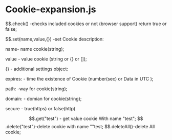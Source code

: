 # Cookie-expansion.js


$$.check() -checks included cookies or not (browser support)  return true or false;


$$.set(name,value,{}) -set Cookie
description:

name- name cookie(string);

value - value cookie (string or {} or []);

{} - additional settings object:

expires: - time the existence of Cookie (number(sec) or  Data in  UTC );

path: -way for cookie(string);

domain: - domian for cookie(string);

secure - true(https) or false(http)



$$.get("test") - get value cookie  With name "test";
$$.delete("test")-delete cookie with name ""test;
$$.deleteAll()-delete All cookie;

